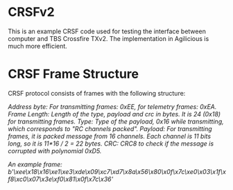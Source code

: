 # CRSFv2
This is an example CRSF code used for testing the interface between computer and TBS Crossfire TXv2. The implementation in Agilicious is much more efficient.

# CRSF Frame Structure
CRSF protocol consists of frames with the following structure:
<Address Byte><Frame Length><Type><Payload><CRC>

Address byte: For transmitting frames: 0xEE, for telemetry frames: 0xEA.
Frame Length: Length of the type, payload and crc in bytes. It is 24 (0x18) for transmitting frames.
Type: Type of the payload, 0x16 while transmitting, which corresponds to "RC channels packed".
Payload: For transmitting frames, it is packed message from 16 channels. Each channel is 11 bits long, so it is 11*16 / 2 = 22 bytes.
CRC: CRC8 to check if the message is corrupted with polynomial 0xD5.

An example frame:
b'\xee\x18\x16\xe1\xe3\xde\x09\xc7\xd7\x8a\x56\x80\x0f\x7c\xe0\x03\x1f\xf8\xc0\x07\x3e\xf0\x81\x0f\x7c\x36'
